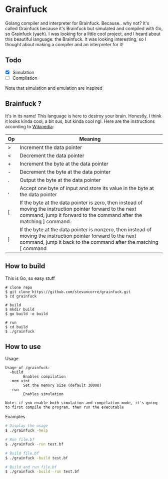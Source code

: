 # Grainfuck

Golang compiler and interpreter for Brainfuck. Because.. why not? It's called Grainfuck because it's Brainfuck but simulated and compiled with Go, so Grainfuck (yaeh).
I was looking for a little cool project, and I heard about this beautiful language: the Brainfuck. It was looking interesting, so I thought about making a compiler and an interpreter for it!

## Todo

- [x] Simulation
- [ ] Compilation

Note that simulation and emulation are inspired

## Brainfuck ?

It's in its name! This language is here to destroy your brain. Honestly, I think it looks kinda cool, a bit sus, but kinda cool ngl.
Here are the instructions according to [Wikipedia](https://en.wikipedia.org/wiki/Brainfuck): 


| Op |                                                                                      Meaning                                                                                      |
|----|-----------------------------------------------------------------------------------------------------------------------------------------------------------------------------------|
| >  | Increment the data pointer                                                                                                                                                        |
| <  | Decrement the data pointer                                                                                                                                                        |
| +  | Increment the byte at the data pointer                                                                                                                                            |
| -  | Decrement the byte at the data pointer                                                                                                                                            |
| .  | Output the byte at the data pointer                                                                                                                                               |
| ,  | Accept one byte of input and store its value in the byte at the data pointer                                                                                                      |
| [  | If the byte at the data pointer is zero, then instead of moving the instruction pointer forward to the next command, jump it forward to the command after the matching ] command. |
| ]  | If the byte at the data pointer is nonzero,  then instead of moving the instruction pointer forward to the next command, jump it back to the command after the matching [ command |

## How to build

This is Go, so easy stuff
```shell
# clone repo
$ git clone https://github.com/stevancorre/grainfuck.git
$ cd grainfuck

# build
$ mkdir build
$ go build -o build

# run
$ cd build
$ ./grainfuck
```

## How to use

Usage
```
Usage of /grainfuck:
  -build
        Enables compilation
  -mem uint
        Set the memory size (default 30000)
  -run
        Enables simulation

Note: if you enable both simulation and compilation mode, it's going to first compile the program, then run the executable
```

Examples
```sh
# Display the usage
$ ./grainfuck -help

# Run file.bf
$ ./grainfuck -run test.bf

# Build file.bf
$ ./grainfuck -build test.bf

# Build and run file.bf
$ ./grainfuck -build -run test.bf
```